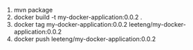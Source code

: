 1. mvn package
2. docker build -t my-docker-application:0.0.2 .
3. docker tag my-docker-application:0.0.2 leeteng/my-docker-application:0.0.2
4. docker push leeteng/my-docker-application:0.0.2